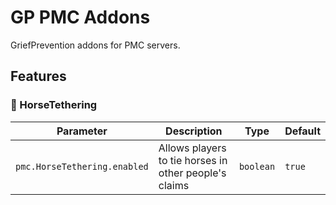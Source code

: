 # GP PMC Addons

GriefPrevention addons for PMC servers.

## Features

### 🐴 HorseTethering

| Parameter                    | Description                                           | Type      | Default |
|------------------------------|-------------------------------------------------------|-----------|---------|
| `pmc.HorseTethering.enabled` | Allows players to tie horses in other people's claims | `boolean` | `true`  |